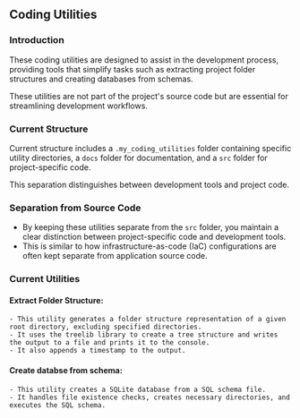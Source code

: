 ## Coding Utilities

### Introduction
These coding utilities are designed to assist in the development process, providing tools that simplify tasks such as extracting project folder structures and creating databases from schemas. 

These utilities are not part of the project's source code but are essential for streamlining development workflows.

### Current Structure
Current structure includes a `.my_coding_utilities` folder containing specific utility directories, a `docs` folder for documentation, and a `src` folder for project-specific code. 

This separation distinguishes between development tools and project code.

### Separation from Source Code
- By keeping these utilities separate from the `src` folder, you maintain a clear distinction between project-specific code and development tools. 
- This is similar to how infrastructure-as-code (IaC) configurations are often kept separate from application source code.

### Current Utilities
#### Extract Folder Structure:
    - This utility generates a folder structure representation of a given root directory, excluding specified directories. 
    - It uses the treelib library to create a tree structure and writes the output to a file and prints it to the console. 
    - It also appends a timestamp to the output.

#### Create databse from schema: 
    - This utility creates a SQLite database from a SQL schema file. 
    - It handles file existence checks, creates necessary directories, and executes the SQL schema.

 
